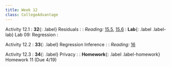 ```yaml
---
title: Week 12
class: CollegeAdvantage
---
```


Activity 12.1
: **32**{: .label} Residuals
: <!--[Slides]#) &#8226; [Demos](#) &#8226; [Video](#)-->
: _Reading:_ [15.5](https://inferentialthinking.com/chapters/15/5/Visual_Diagnostics.html), [15.6](https://inferentialthinking.com/chapters/15/6/Numerical_Diagnostics.html)
: **Lab**{: .label .label-lab} Lab 09: Regression
: <!--[Lab 09 Worksheet](#)-->

Activity 12.2
: **33**{: .label} Regression Inference
: <!--[Slides]#) &#8226; [Demos](#) &#8226; [Video](#)-->
: _Reading:_ [16](https://inferentialthinking.com/chapters/16/Inference_for_Regression.html)

Activity 12.3
: **34**{: .label} Privacy
: <!--[Slides]#) &#8226; [Demos](#) &#8226; [Video](#)-->
: **Homework**{: .label .label-homework} Homework 11 (Due 4/19)
